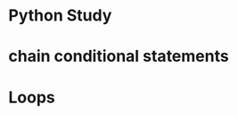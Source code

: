 # Python Study
<!-- """This is the beginning of python."""

# student_count = 200
# class_name = "        Python class"
# amount = 200.49

# print(len(class_name))
# print(class_name[0])
# print(class_name[0:9])
# print(class_name[:3])
# print(class_name[:])
# print(class_name.title())
# print(class_name.strip())
# print(class_name.upper())
# print(class_name.find("P"))
# print("py" in class_name)
# print("Py" in class_name)
# print("wy" not in class_name) -->


<!-- input_num = input("Enter any number here:")
print(type(input_num))

def odd_or_even(input):
    if input % 2 == 0:
        print("even")
    else:
        print("odd")


odd_or_even(int(input_num))
print("End") -->


# chain conditional statements
<!-- age = 22
if age >= 18 and age < 60:
    print("eligible")

if 18 <= age < 60:
    print("eligible@") -->


# Loops
<!-- for number in range(1,10,3):
    print(f"Attempted {number} ")


for number in range(3):
    print(f"Attempted {number} ")
    if False:
        print("yes")
        break
else:
    print("Attempted and failed") -->

    